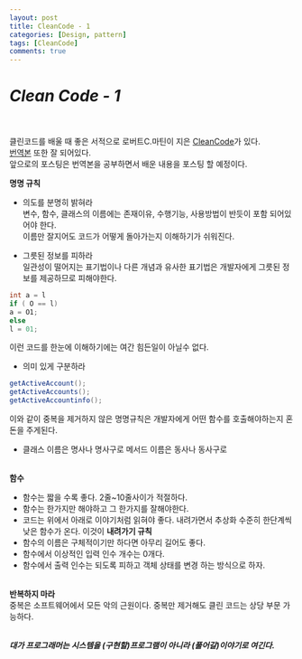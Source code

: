 ```yaml
---
layout: post
title: CleanCode - 1
categories: [Design, pattern]
tags: [CleanCode]
comments: true
---
```


***Clean Code - 1***<br />
====================
<br /><br />
클린코드를 배울 때 좋은 서적으로 로버트C.마틴이 지은 [CleanCode](http://book.naver.com/bookdb/book_detail.nhn?bid=4733114)가 있다.<br />
[번역본](http://book.naver.com/bookdb/book_detail.nhn?bid=7390287) 또한 잘 되어있다.<br />
앞으로의 포스팅은 번역본을 공부하면서 배운 내용을 포스팅 할 예정이다.<br />

**명명 규칙**<br />

+ 의도를 분명히 밝혀라<br />
변수, 함수, 클래스의 이름에는 존재이유, 수행기능, 사용방법이 반듯이 포함 되어있어야 한다.<br />
이름만 잘지어도 코드가 어떻게 돌아가는지 이해하기가 쉬워진다.<br />

+ 그릇된 정보를 피하라<br />
일관성이 떨어지는 표기법이나 다른 개념과 유사한 표기법은 개발자에게 그릇된 정보를 제공하므로 피해야한다.<br />

```c
int a = l
if ( O == l)
a = O1;
else
l = 01;
```

이런 코드를 한눈에 이해하기에는 여간 힘든일이 아닐수 없다.<br />

+ 의미 있게 구분하라<br />

```java
getActiveAccount();
getActiveAccounts();
getActiveAccountinfo();
```

이와 같이 중복을 제거하지 않은 명명규칙은 개발자에게 어떤 함수를 호출해야하는지 혼돈을 주게된다.<br />

+ 클래스 이름은 명사나 명사구로 메서드 이름은 동사나 동사구로<br /><br />

**함수**<br />

+ 함수는 짧을 수록 좋다. 2줄~10줄사이가 적절하다.<br />
+ 함수는 한가지만 해야하고 그 한가지를 잘해야한다.<br />
+ 코드는 위에서 아래로 이야기처럼 읽혀야 좋다. 내려가면서 추상화 수준히 한단계씩 낮은 함수가 온다. 이것이 **내려가기 규칙**<br />
+ 함수의 이름은 구체적이기만 하다면 아무리 길어도 좋다.<br />
+ 함수에서 이상적인 입력 인수 개수는 0개다.<br />
+ 함수에서 출력 인수는 되도록 피하고 객체 상태를 변경 하는 방식으로 하자.<br /><br />

**반복하지 마라**<br />
중복은 소프트웨어에서 모든 악의 근원이다. 중복만 제거해도 클린 코드는 상당 부문 가능하다.<br /><br />

***대가 프로그래머는 시스템을 (구현할)프로그램이 아니라 (풀어갈)이야기로 여긴다.***
